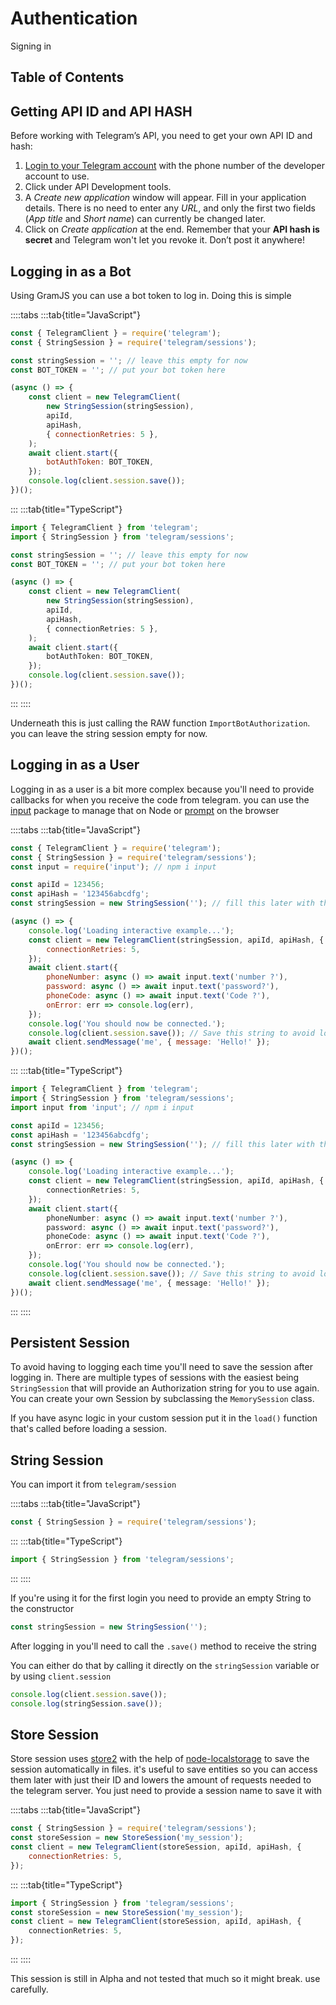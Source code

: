 # Authentication

Signing in

## Table of Contents

## Getting API ID and API HASH

Before working with Telegram’s API, you need to get your own API ID and hash:

1. [Login to your Telegram account](https://my.telegram.org/) with the phone number of the developer account to use.
2. Click under API Development tools.
3. A _Create new application_ window will appear. Fill in your application details. There is no need to enter any _URL_, and only the first two fields (_App title_ and _Short name_) can currently be changed later.
4. Click on _Create application_ at the end. Remember that your **API hash is secret** and Telegram won't let you revoke it. Don’t post it anywhere!

## Logging in as a Bot

Using GramJS you can use a bot token to log in. Doing this is simple

::::tabs
:::tab{title="JavaScript"}

```js
const { TelegramClient } = require('telegram');
const { StringSession } = require('telegram/sessions');

const stringSession = ''; // leave this empty for now
const BOT_TOKEN = ''; // put your bot token here

(async () => {
    const client = new TelegramClient(
        new StringSession(stringSession),
        apiId,
        apiHash,
        { connectionRetries: 5 },
    );
    await client.start({
        botAuthToken: BOT_TOKEN,
    });
    console.log(client.session.save());
})();
```

:::
:::tab{title="TypeScript"}

```ts
import { TelegramClient } from 'telegram';
import { StringSession } from 'telegram/sessions';

const stringSession = ''; // leave this empty for now
const BOT_TOKEN = ''; // put your bot token here

(async () => {
    const client = new TelegramClient(
        new StringSession(stringSession),
        apiId,
        apiHash,
        { connectionRetries: 5 },
    );
    await client.start({
        botAuthToken: BOT_TOKEN,
    });
    console.log(client.session.save());
})();
```

:::
::::

Underneath this is just calling the RAW function `ImportBotAuthorization`. you can leave the string session empty for now.

## Logging in as a User

Logging in as a user is a bit more complex because you'll need to provide callbacks for when you receive the code from telegram. you can use the [input](https://www.npmjs.com/package/input) package to manage that on Node or [prompt](https://developer.mozilla.org/en-US/docs/Web/API/Window/prompt) on the browser

::::tabs
:::tab{title="JavaScript"}

```js
const { TelegramClient } = require('telegram');
const { StringSession } = require('telegram/sessions');
const input = require('input'); // npm i input

const apiId = 123456;
const apiHash = '123456abcdfg';
const stringSession = new StringSession(''); // fill this later with the value from session.save()

(async () => {
    console.log('Loading interactive example...');
    const client = new TelegramClient(stringSession, apiId, apiHash, {
        connectionRetries: 5,
    });
    await client.start({
        phoneNumber: async () => await input.text('number ?'),
        password: async () => await input.text('password?'),
        phoneCode: async () => await input.text('Code ?'),
        onError: err => console.log(err),
    });
    console.log('You should now be connected.');
    console.log(client.session.save()); // Save this string to avoid logging in again
    await client.sendMessage('me', { message: 'Hello!' });
})();
```

:::
:::tab{title="TypeScript"}

```ts
import { TelegramClient } from 'telegram';
import { StringSession } from 'telegram/sessions';
import input from 'input'; // npm i input

const apiId = 123456;
const apiHash = '123456abcdfg';
const stringSession = new StringSession(''); // fill this later with the value from session.save()

(async () => {
    console.log('Loading interactive example...');
    const client = new TelegramClient(stringSession, apiId, apiHash, {
        connectionRetries: 5,
    });
    await client.start({
        phoneNumber: async () => await input.text('number ?'),
        password: async () => await input.text('password?'),
        phoneCode: async () => await input.text('Code ?'),
        onError: err => console.log(err),
    });
    console.log('You should now be connected.');
    console.log(client.session.save()); // Save this string to avoid logging in again
    await client.sendMessage('me', { message: 'Hello!' });
})();
```

:::
::::

## Persistent Session

To avoid having to logging each time you'll need to save the session after logging in. There are multiple types of sessions with the easiest being `StringSession` that will provide an Authorization string for you to use again. You can create your own Session by subclassing the `MemorySession` class.

If you have async logic in your custom session put it in the `load()` function that's called before loading a session.

## String Session

You can import it from `telegram/session`

::::tabs
:::tab{title="JavaScript"}

```js
const { StringSession } = require('telegram/sessions');
```

:::
:::tab{title="TypeScript"}

```ts
import { StringSession } from 'telegram/sessions';
```

:::
::::

If you're using it for the first login you need to provide an empty String to the constructor

```js
const stringSession = new StringSession('');
```

After logging in you'll need to call the `.save()` method to receive the string

You can either do that by calling it directly on the `stringSession` variable or by using `client.session`

```js
console.log(client.session.save());
console.log(stringSession.save());
```

## Store Session

Store session uses [store2](https://www.npmjs.com/package/store2) with the help of [node-localstorage](https://www.npmjs.com/search?q=node-localstorage) to save the session automatically in files. it's useful to save entities so you can access them later with just their ID and lowers the amount of requests needed to the telegram server. You just need to provide a session name to save it with

::::tabs
:::tab{title="JavaScript"}

```js
const { StringSession } = require('telegram/sessions');
const storeSession = new StoreSession('my_session');
const client = new TelegramClient(storeSession, apiId, apiHash, {
    connectionRetries: 5,
});
```

:::
:::tab{title="TypeScript"}

```ts
import { StringSession } from 'telegram/sessions';
const storeSession = new StoreSession('my_session');
const client = new TelegramClient(storeSession, apiId, apiHash, {
    connectionRetries: 5,
});
```

:::
::::

This session is still in Alpha and not tested that much so it might break. use carefully.
